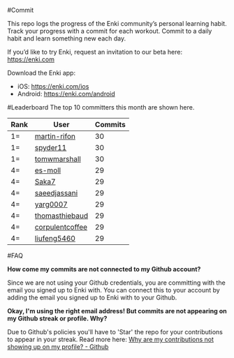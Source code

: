 #Commit

This repo logs the progress of the Enki community’s personal learning habit. Track your progress with a commit for each workout. Commit to a daily habit and learn something new each day.

If you’d like to try Enki, request an invitation to our beta here: https://enki.com

Download the Enki app: 
 - iOS: https://enki.com/ios
 - Android: https://enki.com/android

#Leaderboard
The top 10 committers this month are shown here.

| Rank | User | Commits |
|------|------|---------|
|1=|[martin-rifon](https://github.com/martin-rifon)|30|
|1=|[spyder11](https://github.com/spyder11)|30|
|1=|[tomwmarshall](https://github.com/tomwmarshall)|30|
|4=|[es-moll](https://github.com/es-moll)|29|
|4=|[Saka7](https://github.com/Saka7)|29|
|4=|[saeedjassani](https://github.com/saeedjassani)|29|
|4=|[yarg0007](https://github.com/yarg0007)|29|
|4=|[thomasthiebaud](https://github.com/thomasthiebaud)|29|
|4=|[corpulentcoffee](https://github.com/corpulentcoffee)|29|
|4=|[liufeng5460](https://github.com/liufeng5460)|29|

#FAQ

**How come my commits are not connected to my Github account?**

Since we are not using your Github credentials, you are committing with the email you signed up to Enki with. You can connect this to your account by adding the email you signed up to Enki with to your Github.

**Okay, I'm using the right email address! But commits are not appearing on my Github streak or profile. Why?**

Due to Github's policies you'll have to 'Star' the repo for your contributions to appear in your streak. Read more here: [Why are my contributions not showing up on my profile? - Github](https://help.github.com/articles/why-are-my-contributions-not-showing-up-on-my-profile/)
